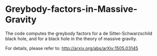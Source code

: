 # Greybody-factors-in-Massive-Gravity

The code computes the greybody factors for a de Sitter-Schwarzschild black hole, and for a black hole in the theory of massive gravity.

For details, please refer to: http://arxiv.org/abs/arXiv:1505.03145
